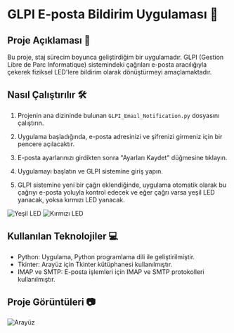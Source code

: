 # GLPI E-posta Bildirim Uygulaması 🚀

## Proje Açıklaması 📝

Bu proje, staj sürecim boyunca geliştirdiğim bir uygulamadır. GLPI (Gestion Libre de Parc Informatique) sistemindeki çağrıları e-posta aracılığıyla çekerek fiziksel LED'lere bildirim olarak dönüştürmeyi amaçlamaktadır.

## Nasıl Çalıştırılır 🛠️

1. Projenin ana dizininde bulunan `GLPI_Emaıl_Notification.py` dosyasını çalıştırın.

2. Uygulama başladığında, e-posta adresinizi ve şifrenizi girmeniz için bir pencere açılacaktır.

3. E-posta ayarlarınızı girdikten sonra "Ayarları Kaydet" düğmesine tıklayın.

4. Uygulamayı başlatın ve GLPI sistemine giriş yapın.

5. GLPI sistemine yeni bir çağrı eklendiğinde, uygulama otomatik olarak bu çağrıyı e-posta yoluyla kontrol edecek ve eğer çağrı varsa yeşil LED yanacak, yoksa kırmızı LED yanacak.

![Yeşil LED](https://github.com/Yusufkuscu/GLPI-Email-Notification/assets/99915079/7245229e-4dbb-4e74-a402-bb24ad4e3c83)
![Kırmızı LED](https://github.com/Yusufkuscu/GLPI-Email-Notification/assets/99915079/cff24671-f2ab-4829-b1ad-faa960438a35)


## Kullanılan Teknolojiler 💻

- Python: Uygulama, Python programlama dili ile geliştirilmiştir.
- Tkinter: Arayüz için Tkinter kütüphanesi kullanılmıştır.
- IMAP ve SMTP: E-posta işlemleri için IMAP ve SMTP protokolleri kullanılmıştır.

## Proje Görüntüleri 📷

![Arayüz](https://github.com/Yusufkuscu/GLPI-Email-Notification/assets/99915079/5884cd50-32cf-4a06-9f5e-c41e06d3fe2e)

